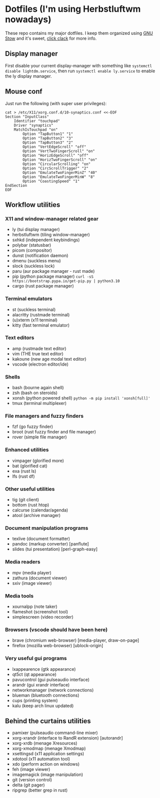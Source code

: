 # Dotfiles (I'm using Herbstluftwm nowadays)

These repo contains my major dotfiles. I keep them organized using [GNU Stow](https://www.gnu.org/software/stow/) and it's sweet, [click clack](https://matteogiorgi.github.io/config.html) for more info.



## Display manager

First disable your current display-manager with something like `systemctl disable lightdm.service`, then run `systemctl enable ly.service` to enable the ly display manager.




## Mouse conf

Just run the following (with super user privileges):

```
cat > /etc/X11/xorg.conf.d/10-synaptics.conf <<-EOF
Section "InputClass"
    Identifier "touchpad"
    Driver "synaptics"
    MatchIsTouchpad "on"
        Option "TapButton1" "1"
        Option "TapButton2" "3"
        Option "TapButton3" "2"
        Option "VertEdgeScroll" "off"
        Option "VertTwoFingerScroll" "on"
        Option "HorizEdgeScroll" "off"
        Option "HorizTwoFingerScroll" "on"
        Option "CircularScrolling" "on"
        Option "CircScrollTrigger" "2"
        Option "EmulateTwoFingerMinZ" "40"
        Option "EmulateTwoFingerMinW" "8"
        Option "CoastingSpeed" "1"
EndSection
EOF
```




## Workflow utilities


### X11 and window-manager related gear

- ly              (tui display manager)
- herbstluftwm    (tiling window-manager)
- sxhkd           (independent keybindings)
- polybar         (statusbar)
- picom           (compositor)
- dunst           (notification daemon)
- dmenu           (suckless menu)
- slock           (suckless lock)
- paru            (aur package manager - rust made)
- pip             (python package manager) `curl -sS https://bootstrap.pypa.io/get-pip.py | python3.10`
- cargo           (rust package manager)


### Terminal emulators

- st              (suckless terminal)
- alacritty       (rustmade terminal)
- (u)xterm        (x11 terminal)
- kitty           (fast terminal emulator)


### Text editors

- amp             (rustmade text editor)
- vim             (THE true text editor)
- kakoune         (new age modal text editor)
- vscode          (electron editor/ide)


### Shells

- bash            (bourne again shell)
- zsh             (bash on steroids)
- xonsh           (python powered shell) `python -m pip install 'xonsh[full]'`
- tmux            (terminal multiplexer)


### File managers and fuzzy finders

- fzf             (go fuzzy finder)
- broot           (rust fuzzy finder and file manager)
- rover           (simple file manager)


### Enhanced utilities

- vimpager        (glorified more)
- bat             (glorified cat)
- exa             (rust ls)
- lfs             (rust df)


### Other useful utilities

- tig             (git client)
- bottom          (rust htop)
- calcurse        (calendar/agenda)
- atool           (archive manager)


### Document manipulation programs

- texlive         (document formatter)
- pandoc          (markup converter) [panflute]
- slides          (tui presentation) [perl-graph-easy]


### Media readers

- mpv             (media player)
- zathura         (document viewer)
- sxiv            (image viewer)


### Media tools

- xournalpp       (note taker)
- flameshot       (screenshot tool)
- simplescreen    (video recorder)


### Browsers (vscode should have been here)

- brave           (chromium web-browser) [media-player, draw-on-page]
- firefox         (mozilla web-browser) [ublock-origin]


### Very useful gui programs

- lxappearence    (gtk appearance)
- qt5ct           (qt appearance)
- pavucontrol     (gui pulseaudio interface)
- arandr          (gui xrandr interface)
- networkmanager  (network connections)
- blueman         (bluetooth connections)
- cups            (printing system)
- kalu            (keep arch linux updated)




## Behind the curtains utilities

- pamixer         (pulseaudio command-line mixer)
- xorg-xrandr     (interface to RandR extension) [autorandr]
- xorg-xrdb       (menage Xresources)
- xorg-xmodmap    (menage Xmodmap)
- xsettingsd      (x11 application settings)
- xdotool         (x11 automation tool)
- xdo             (perform action on windows)
- feh             (image viewer)
- imagemagick     (image manipulation)
- git             (version control)
- delta           (git pager)
- ripgrep         (better grep in rust)
